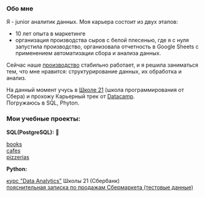 ### Обо мне  
Я - junior аналитик данных. Моя карьера состоит из двух этапов:
- 10 лет опыта в маркетинге
- организация производства сыров с белой плесенью, где я с нуля запустила производство, организовала отчетность в Google Sheets с применением автоматизации сбора и анализа данных.
   
Сейчас наше [производство](https://ipatov.info/) стабильно работает, и я решила заниматься тем, что мне нравится: структурирование данных, их обработка и анализ.
  
На данный момент учусь в [Школе 21](https://21-school.ru/) (школа программирования от Сбера) и прохожу Карьерный трек от [Datacamp](datacamp.com).    
Погружаюсь в SQL, Phyton.

### Мои учебные проекты:

**SQL(PostgreSQL):** 🐘 

[books](https://github.com/habbena/SQL/tree/main/books)  
[cafes](https://github.com/habbena/SQL/tree/main/cafe)   
[pizzerias](https://github.com/habbena/SQL/tree/main/pizzeria)  
   
   

**Python:**

[курс "Data Analytics"](https://github.com/habbena/Python/tree/main/21_school/notebooks)  Школы 21 (Сбербанк)    
[пояснительная записка по продажам Сбермаркета (тестовые данные)](https://github.com/habbena/Python/tree/main/Sbermarket_1)



